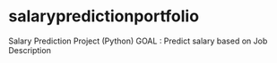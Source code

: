 # salarypredictionportfolio
Salary Prediction Project (Python)
GOAL : Predict salary based on Job Description
